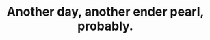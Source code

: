 ---
title: "Another day, another ender pearl, probably."
streamDate: 12-6-2024
game: "Minecraft"
vodUrl: "https://www.youtube.com/watch?v=f8KBApfS_V0"
thumbnail: "https://img.youtube.com/vi/f8KBApfS_V0/maxresdefault.jpg"
duration: "2:54:01"
---